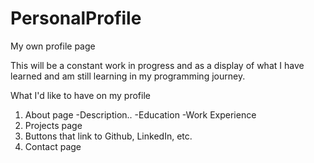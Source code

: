 # PersonalProfile
My own profile page

This will be a constant work in progress and as a display of what I have learned and am still learning in my programming journey.

What I'd like to have on my profile

1. About page
  -Description..
  -Education
  -Work Experience
2. Projects page
3. Buttons that link to Github, LinkedIn, etc.
4. Contact page

